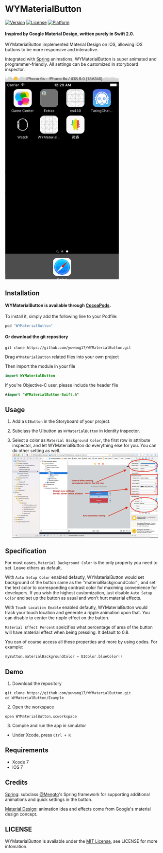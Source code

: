 # WYMaterialButton

[![Version](https://img.shields.io/cocoapods/v/WYMaterialButton.svg?style=flat)](http://cocoapods.org/pods/WYMaterialButton)
[![License](https://img.shields.io/cocoapods/l/WYMaterialButton.svg?style=flat)](http://cocoapods.org/pods/WYMaterialButton)
[![Platform](https://img.shields.io/cocoapods/p/WYMaterialButton.svg?style=flat)](http://cocoapods.org/pods/WYMaterialButton)

#### Inspired by Google Material Design, written purely in Swift 2.0. 

WYMaterialButton implemented Material Design on iOS, allowing iOS buttons to be more responsive and interactive.

Integrated with [Spring](https://github.com/MengTo/Spring) animations, WYMaterialButton is super animated and programmer-friendly. All settings can be customized in storyboard inspector.


<img src="./Screenshot/animation.gif" width="375" height="667"/>

## Installation

#### WYMaterialButton is available through [CocoaPods](http://cocoapods.org).

To install it, simply add the following line to your Podfile:

```ruby
pod "WYMaterialButton"
```


#### Or download the git repository
```fish
git clone https://github.com/yuwang17/WYMaterialButton.git
```

Drag ``WYMaterialButton`` related files into your own project

Then import the module in your file
```swift
import WYMaterialButton
```

If you're Objective-C user, please include the header file
```swift
#import "WYMaterialButton-Swift.h"
```

## Usage
1) Add a ``UIButton`` in the Storyboard of your project.

2) Subclass the UIbutton as ``WYMaterialButton`` in identity inspector.

3) Select a color as ``Material Background Color``, the first row in attribute inspector, and let WYMaterialButton do everything else for you. You can do other setting as well.
![](./Screenshot/instruction.png)


## Specification
For most cases, ``Material Background Color`` is the only property you need to set. Leave others as default.

With ``Auto Setup Color`` enabled defautly, WYMaterialButton would set background of the button same as the ''materialBackgroundColor'', and set the text color to corresponding contrast color for maximing convenience for developers. If you wish the highest customization, just disable ``Auto Setup Color`` and set up the button as usual and won't hurt material effects.

With ``Touch Location Enable`` enabled defautly, WYMaterialButton would track your touch location and generate a ripple animation upon that. You can disable to center the ripple effect on the button.

``Material Effect Percent`` speicifies what percentage of area of the button will have material effect when being pressing. It default to 0.8.

You can of course access all these properties and more by using codes. For example:
```swift
myButton.materialBackgroundColor = UIColor.blueColor()
```


## Demo
1) Download the repository
```fish
git clone https://github.com/yuwang17/WYMaterialButton.git
cd WYMaterialButton/Example
```

2) Open the workspace
```fish
open WYMaterialButton.xcworkspace
```

3) Compile and run the app in simulator
* Under Xcode, press ``Ctrl + R``

## Requirements
* Xcode 7
* iOS 7

## Credits
[Spring](https://github.com/MengTo/Spring): subclass [@Mengto](https://twitter.com/MengTo)'s Spring framework for supporting additional animations and quick settings in the button.

[Material Design](https://www.google.com/design/spec/material-design/introduction.html): animation idea and effects come from Google's material design concept.

## LICENSE
WYMaterialButton is available under the [MIT License](LICENSE), see LICENSE for more infomation.
